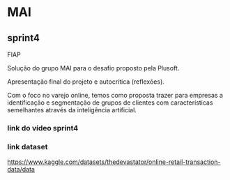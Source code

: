 # MAI
## sprint4
FIAP

Solução do grupo MAI para o desafio proposto pela Plusoft.

Apresentação final do projeto e autocrítica (reflexões). 

Com o foco no varejo online, temos como proposta trazer para empresas a identificação e segmentação de grupos de clientes com características semelhantes através da inteligência artificial.


### link do vídeo sprint4



### link dataset
https://www.kaggle.com/datasets/thedevastator/online-retail-transaction-data/data

